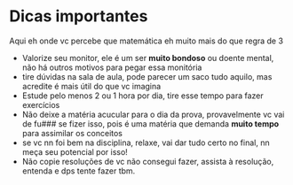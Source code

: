 # Dicas importantes
Aqui eh onde vc percebe que matemática eh muito mais do que regra de 3

- Valorize seu monitor, ele é um ser **muito bondoso** ou doente mental, não há outros motivos para pegar essa monitória
- tire dúvidas na sala de aula, pode parecer um saco tudo aquilo, mas acredite é mais útil do que vc imagina
- Estude pelo menos 2 ou 1 hora por dia, tire esse tempo para fazer exercícios
- Não deixe a matéria acucular para o dia da prova, provavelmente vc vai de fu### se fizer isso, pois é uma matéria que demanda **muito tempo** para assimilar os conceitos
- se vc nn foi bem na disciplina, relaxe, vai dar tudo certo no final, nn meça seu potencial por isso!
- Não copie resoluções de vc não consegui fazer, assista à resolução, entenda e dps tente fazer tbm.
